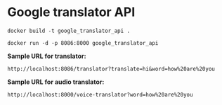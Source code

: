 # Google translator API

```
docker build -t google_translator_api .
```

```
docker run -d -p 8086:8000 google_translator_api
```

**Sample URL for translator:** 

```
http://localhost:8086/translator?translate=hi&word=how%20are%20you
```

**Sample URL for audio translator:**

```
http://localhost:8000/voice-translator?word=how%20are%20you
```
